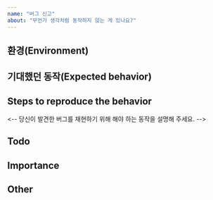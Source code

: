 ```yaml
---
name: "버그 신고"
about: "무언가 생각처럼 동작하지 않는 게 있나요?"
---
```


## 환경(Environment)


## 기대했던 동작(Expected behavior)
<!--
  당신이 기대했던 것이 무엇인가요?
  여기에 당신이 시도했던 기능이 분명 동작했어야 하는 모습을 설명해 주세요.
-->

## Steps to reproduce the behavior
<-- 당신이 발견한 버그를 재현하기 위해 해야 하는 동작을 설명해 주세요. -->

## Todo
<!--
  이슈를 해결하기 위해 필요한 하위 task list가 있으면 남겨주세요
  이 때, 체크박스로 작성해주시면 더 좋습니다
-->

## Importance
<!-- 요청 사항의 시급성에 대해 알려주세요 -->

## Other
<!--
  코드 snippet이나 샘플 파일, 스크린샷 등
  문제를 하결하는 데 필요한 다양한 자료를 추가해 주세요.
-->
